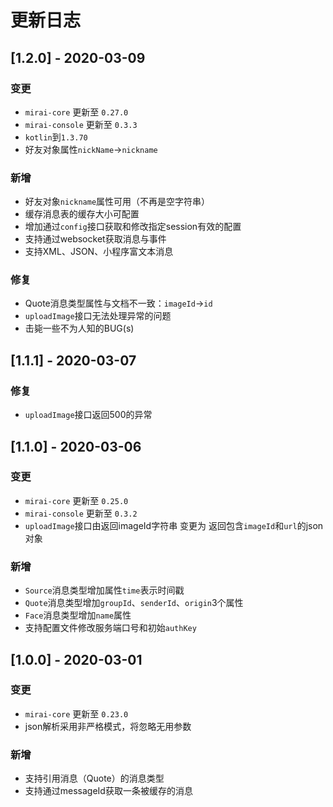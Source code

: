 # 更新日志



## [1.2.0] - 2020-03-09

### 变更

* `mirai-core` 更新至 `0.27.0`
* `mirai-console` 更新至 `0.3.3`
* `kotlin`到`1.3.70`
* 好友对象属性`nickName`->`nickname`

### 新增

* 好友对象`nickname`属性可用（不再是空字符串）
* 缓存消息表的缓存大小可配置
* 增加通过`config`接口获取和修改指定session有效的配置
* 支持通过websocket获取消息与事件
* 支持XML、JSON、小程序富文本消息

### 修复

* Quote消息类型属性与文档不一致：`imageId`->`id`
* `uploadImage`接口无法处理异常的问题
* 击毙一些不为人知的BUG(s)



## [1.1.1] - 2020-03-07

### 修复

* `uploadImage`接口返回500的异常



## [1.1.0] - 2020-03-06

### 变更

* `mirai-core` 更新至 `0.25.0`
* `mirai-console` 更新至 `0.3.2`
* `uploadImage`接口由返回imageId字符串 变更为 返回包含`imageId`和`url`的json对象

### 新增

* `Source`消息类型增加属性`time`表示时间戳
* `Quote`消息类型增加`groupId`、`senderId`、`origin`3个属性
* `Face`消息类型增加`name`属性
* 支持配置文件修改服务端口号和初始`authKey`



## [1.0.0] - 2020-03-01

### 变更

* `mirai-core` 更新至 `0.23.0`
* json解析采用非严格模式，将忽略无用参数

### 新增

* 支持引用消息（Quote）的消息类型
* 支持通过messageId获取一条被缓存的消息
